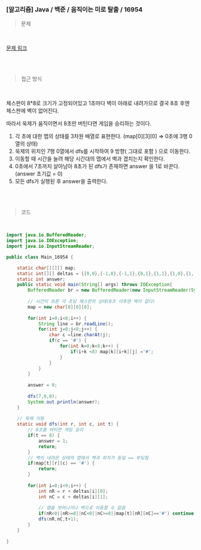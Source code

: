 <h3>[알고리즘]  Java / 백준 / 움직이는 미로 탈출 / 16954 </h3>

> 문제
> 

<br>

[문제 링크](https://www.acmicpc.net/problem/16954)

<br>

<br>

> 접근 방식
> 

<br>

체스판이 8*8로 크기가 고정되어있고 1초마다 벽이 아래로 내려가므로 결국 8초 후엔 체스판에 벽이 없어진다.

따라서 욱제가 움직이면서 8초만 버틴다면 게임을 승리하는 것이다.

1. 각 초에 대한 맵의 상태를 3차원 배열로 표현한다. (map[0][3][0] ⇒ 0초에 3행 0열의 상태)
2. 욱제의 위치인 7행 0열에서 dfs를 시작하여 9 방향( 그대로 포함 ) 으로 이동한다.
3. 이동할 때 시간을 늘려 해당 시간대의 맵에서 벽과 겹치는지 확인한다.
4. 0초에서 7초까지 살아남아 8초가 된 dfs가 존재하면 answer 을 1로 바꾼다. (answer 초기값 = 0)
5. 모든 dfs가 실행된 후 answer을 출력한다.

<br>
<br>

> 코드
> 

<br>

```java
import java.io.BufferedReader;
import java.io.IOException;
import java.io.InputStreamReader;

public class Main_16954 {

	static char[][][] map;
	static int[][] deltas = {{0,0},{-1,0},{-1,1},{0,1},{1,1},{1,0},{1,-1},{0,-1},{-1,-1}};
	static int answer;
	public static void main(String[] args) throws IOException{
		BufferedReader br = new BufferedReader(new InputStreamReader(System.in));
		
		// 시간이 흐른 각 초당 체스판의 상태(8초 이후엔 벽이 없다)
		map = new char[8][8][8];
		
		for(int i=0;i<8;i++) {
			String line = br.readLine();
			for(int j=0;j<8;j++) {
				char c =line.charAt(j);
				if(c == '#') {
					for(int k=0;k<8;k++) {
						if(i+k <8) map[k][i+k][j] ='#'; 
					}
				}
			}
		}
		
		answer = 0;
		
		dfs(7,0,0);
		System.out.println(answer);
	}
	
	// 욱제 이동
	static void dfs(int r, int c, int t) {
		// 8초를 버티면 게임 승리
		if(t == 8) {
			answer = 1;
			return;
		}
		// 벽이 내려온 상태의 맵에서 벽과 위치가 동일 == 부딪힘
		if(map[t][r][c] == '#') {
			return;
		}
		
		for(int i=0;i<9;i++) {
			int nR = r + deltas[i][0];
			int nC = c + deltas[i][1];
			
			// 맵을 벗어나거나 벽으로 이동할 수 없음
			if(nR<0||nR>=8||nC<0||nC>=8||map[t][nR][nC]=='#') continue;
			dfs(nR,nC,t+1);
		}
	}
	
}
```
